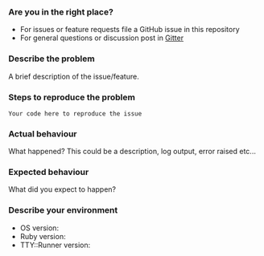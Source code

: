 ### Are you in the right place?
* For issues or feature requests file a GitHub issue in this repository
* For general questions or discussion post in [Gitter](https://gitter.im/piotrmurach/tty)

### Describe the problem
A brief description of the issue/feature.

### Steps to reproduce the problem
```
Your code here to reproduce the issue
```

### Actual behaviour
What happened? This could be a description, log output, error raised etc...

### Expected behaviour
What did you expect to happen?

### Describe your environment

* OS version:
* Ruby version:
* TTY::Runner version:
